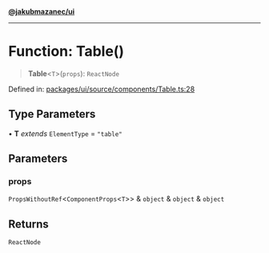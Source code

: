 [**@jakubmazanec/ui**](../README.md)

---

# Function: Table()

> **Table**\<`T`\>(`props`): `ReactNode`

Defined in:
[packages/ui/source/components/Table.ts:28](https://github.com/jakubmazanec/tools/blob/797379ce98752dc838b82c8398e04d90c58ce9e7/packages/ui/source/components/Table.ts#L28)

## Type Parameters

• **T** _extends_ `ElementType` = `"table"`

## Parameters

### props

`PropsWithoutRef`\<`ComponentProps`\<`T`\>\> & `object` & `object` & `object`

## Returns

`ReactNode`
